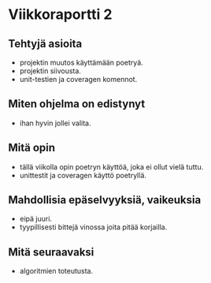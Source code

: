 # Viikkoraportti 2

## Tehtyjä asioita

* projektin muutos käyttämään poetryä.
* projektin siivousta.
* unit-testien ja coveragen komennot.

## Miten ohjelma on edistynyt

* ihan hyvin jollei valita.

## Mitä opin

* tällä viikolla opin poetryn käyttöä, joka ei ollut vielä tuttu. 
* unittestit ja coveragen käyttö poetryllä.

## Mahdollisia epäselvyyksiä, vaikeuksia

* eipä juuri. 
* tyypillisesti bittejä vinossa joita pitää korjailla.

## Mitä seuraavaksi

* algoritmien toteutusta.